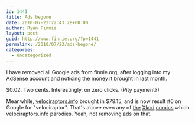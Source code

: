 ```yaml
---
id: 1441
title: Ads begone
date: 2010-07-23T22:43:28+00:00
author: Ryan Finnie
layout: post
guid: http://www.finnie.org/?p=1441
permalink: /2010/07/23/ads-begone/
categories:
  - Uncategorized
---
```

I have removed all Google ads from finnie.org, after logging into my AdSense account and noticing the money it brought in last month.

$0.02. Two cents. Interestingly, on zero clicks. (Pity payment?)

Meanwhile, [velociraptors.info](http://www.velociraptors.info/) brought in $79.15, and is now result #6 on Google for "velociraptor". That's above even any of [the](http://xkcd.com/87/) [Xkcd](http://xkcd.com/135/) [comics](http://xkcd.com/155/) which velociraptors.info parodies. Yeah, not removing ads on that.
